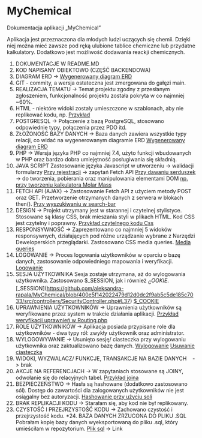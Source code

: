 # MyChemical

Dokumentacja aplikacji „MyChemical”

Aplikacja jest przeznaczona dla młodych ludzi uczących się chemii.
Dzięki niej można mieć zawsze pod ręką ulubione tablice chemiczne lub przydatne kalkulatory.
Dodatkowo jest możliwość dodawania reackji chemicznych.

1. DOKUMENTACJE W README.MD
2. KOD NAPISANY OBIEKTOWO (CZĘŚĆ BACKENDOWA)
3. DIAGRAM ERD -> [Wygenerowany diagram ERD](https://github.com/aleksandra-rapala/MyChemical/blob/55f3425225ba1b85443da9280fc46082e38a4173/diagram_bazy_danych_navicat.pdf)
7. GIT - commity, a wersja ostateczna jest zmergowana do gałęzi main.
8. REALIZACJA TEMATU -> Temat projektu zgodny z przesłanym zgłoszeniem, funkcjonalność projektu została pokryta w co najmniej ~60%.
9. HTML - niektóre widoki zostały umieszczone w szablonach, aby nie replikować kodu, np. <?php include('footer.php') ?> 
[Przykład](https://github.com/aleksandra-rapala/MyChemical/blob/400e5f142022479d12d0dc2f9ab5c5de185c7033/public/views/home.php#L12)
10. POSTGRESQL -> Połączenie z bazą PostgreSQL, stosowano odpowiednie typy, połączenia przez PDO itd.
11. ZŁOŻONOŚĆ BAZY DANYCH -> Baza danych zawiera wszystkie typy relacji, co widać na wygenerowanym diagramie ERD
[Wygenerowany diagram ERD](https://github.com/aleksandra-rapala/MyChemical/blob/55f3425225ba1b85443da9280fc46082e38a4173/diagram_bazy_danych_navicat.pdf)
12. PHP -> Wersja języka PHP co najmniej 7.4, użyto funkcji wbudowanych w PHP oraz bardzo dobra umiejętność posługiwania się składnią.
13. JAVA SCRIPT
    Zastosowanie języka Javascript w utworzeniu
    → walidacji formularzy [Przy rejestracji](https://github.com/aleksandra-rapala/MyChemical/blob/400e5f142022479d12d0dc2f9ab5c5de185c7033/public/js/valid_register.js#L1)
    → zapytań Fetch API [Przy dawaniu serduszek](https://github.com/aleksandra-rapala/MyChemical/blob/400e5f142022479d12d0dc2f9ab5c5de185c7033/public/js/heart.js#L30)
    → do tworzenia, pobierania oraz manipulowania elementami DOM [np. przy tworzeniu kalkulatora Molar Mass](https://github.com/aleksandra-rapala/MyChemical/blob/400e5f142022479d12d0dc2f9ab5c5de185c7033/public/js/molar_mass.js#L2)
11. FETCH API (AJAX) -> Zastosowanie Fetch API z użyciem metody POST oraz GET. Przetworzenie otrzymanych danych z serwera w blokach then(). 
[Przy wyszukiwaniu w search-bar](https://github.com/aleksandra-rapala/MyChemical/blob/400e5f142022479d12d0dc2f9ab5c5de185c7033/public/js/search.js#L20)
12. DESIGN -> Projekt utrzymany jest w starannej i czytelnej stylistyce. Stosowane są klasy CSS, brak mieszania styli w plikach HTML. Kod CSS jest czytelny i poprawny. [Przykład czytelnego kodu Css](https://github.com/aleksandra-rapala/MyChemical/blob/400e5f142022479d12d0dc2f9ab5c5de185c7033/public/css/style.css#L1)
13. RESPONSYWNOŚĆ -> Zaprezentowano co najmniej 5 widoków responsywnych, działających pod różne urządzanie wybrane z Narzędzi Deweloperskich przeglądarki. Zastosowano CSS media queries. 
[Media queries](https://github.com/aleksandra-rapala/MyChemical/blob/400e5f142022479d12d0dc2f9ab5c5de185c7033/public/css/style.css#L167)
14. LOGOWANIE -> Proces logowania użytkowników w oparciu o bazę danych, zastosowanie odpowiedniego mapowania i weryfikacji. 
[Logowanie](https://github.com/aleksandra-rapala/MyChemical/blob/400e5f142022479d12d0dc2f9ab5c5de185c7033/src/controllers/SecurityController.php#L22)
15. SESJA UŻYTKOWNIKA
    Sesja zostaje utrzymana, aż do wylogowania użytkownika. Zastosowano $_SESSION, jak i również  $_COOKIE.
 [$_SESSION](https://github.com/aleksandra-rapala/MyChemical/blob/400e5f142022479d12d0dc2f9ab5c5de185c7033/src/controllers/SecurityController.php#L37)
[$_COOKIE](https://github.com/aleksandra-rapala/MyChemical/blob/400e5f142022479d12d0dc2f9ab5c5de185c7033/src/repository/UserRepository.php#L63)
16. UPRAWNIENIA UŻYTKOWNIKÓW -> Uprawnienia użytkowników są weryfikowane przez system w trakcie działania aplikacji. 
[Przykład weryfikacji uprawnień w Routing.php](https://github.com/aleksandra-rapala/MyChemical/blob/400e5f142022479d12d0dc2f9ab5c5de185c7033/Routing.php#L43)
17. ROLE UŻYTKOWNIKÓW -> Aplikacja posiada przypisane role dla użytkowników - dwa typy ról: zwykły użytkownik oraz administrator.
18. WYLOGOWYWANIE -> Usunięto sesję/ ciasteczka przy wylogowaniu użytkownika oraz zaktualizowano bazę danych. 
[Wylogowanie](https://github.com/aleksandra-rapala/MyChemical/blob/400e5f142022479d12d0dc2f9ab5c5de185c7033/src/controllers/SecurityController.php#L56)
[Usuwanie ciasteczka](https://github.com/aleksandra-rapala/MyChemical/blob/400e5f142022479d12d0dc2f9ab5c5de185c7033/src/repository/UserRepository.php#L74)
19. WIDOKI, WYZWALACZ/ FUNKCJE, TRANSAKCJE NA BAZIE DANYCH    -> brak
20. AKCJE NA REFERENCJACH -> W zapytaniach stosowane są JOINY, odwołanie się do relacyjnych tabel. [Przykład joina](https://github.com/aleksandra-rapala/MyChemical/blob/400e5f142022479d12d0dc2f9ab5c5de185c7033/src/repository/CalculatorRepository.php#L86)
21. BEZPIECZEŃSTWO -> Hasła są hashowane (dodatkowo zastosowano sól). Dostęp do zawartości dla zalogowanych użytkowników nie jest osiągalny bez autoryzacji.
[Hashowanie przy użyciu soli](https://github.com/aleksandra-rapala/MyChemical/blob/400e5f142022479d12d0dc2f9ab5c5de185c7033/src/controllers/SecurityController.php#L97)
22. BRAK REPLIKACJI KODU -> Starałam się, aby kod nie był replikowany.
23. CZYSTOŚĆ I PRZEJRZYSTOŚĆ KODU -> Zachowano czystość i przejrzystość kodu.
    *24. BAZA DANYCH ZRZUCONA DO PLIKU .SQL
    Pobrałam kopię bazy danych wyeksportowaną do pliku .sql, który umieściłam w repozytorium. [Plik sql](https://github.com/aleksandra-rapala/MyChemical/blob/400e5f142022479d12d0dc2f9ab5c5de185c7033/mychemical_baza_danych.sql#L1)
    → Link

